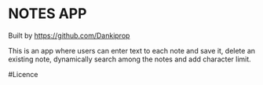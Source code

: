 # NOTES APP

Built by https://github.com/Dankiprop

This is an app where users can enter text to each note and save it, delete an existing note, dynamically search among the notes and add character limit.

#Licence 


